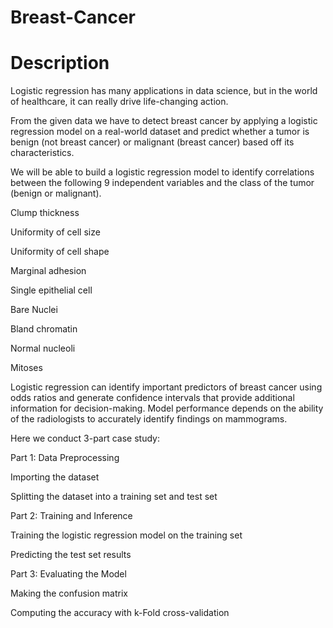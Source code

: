 # Breast-Cancer
# Description 

Logistic regression has many applications in data science, but in the world of healthcare, it can really drive life-changing action.

From the given data we have to detect breast cancer by applying a logistic regression model on a real-world dataset and predict whether a tumor is benign (not breast cancer) or malignant (breast cancer) based off its characteristics.

We will be able to build a logistic regression model to identify correlations between the following 9 independent variables and the class of the tumor (benign or malignant).

Clump thickness

Uniformity of cell size

Uniformity of cell shape

Marginal adhesion

Single epithelial cell

Bare Nuclei

Bland chromatin

Normal nucleoli

Mitoses

Logistic regression can identify important predictors of breast cancer using odds ratios and generate confidence intervals that provide additional information for decision-making. Model performance depends on the ability of the radiologists to accurately identify findings on mammograms.

Here we conduct 3-part case study:

Part 1: Data Preprocessing

Importing the dataset

Splitting the dataset into a training set and test set

Part 2: Training and Inference

Training the logistic regression model on the training set

Predicting the test set results

Part 3: Evaluating the Model

Making the confusion matrix

Computing the accuracy with k-Fold cross-validation
